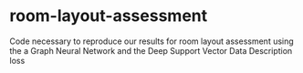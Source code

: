 # room-layout-assessment
Code necessary to reproduce our results for room layout assessment using the a Graph Neural Network and the Deep Support Vector Data Description loss
